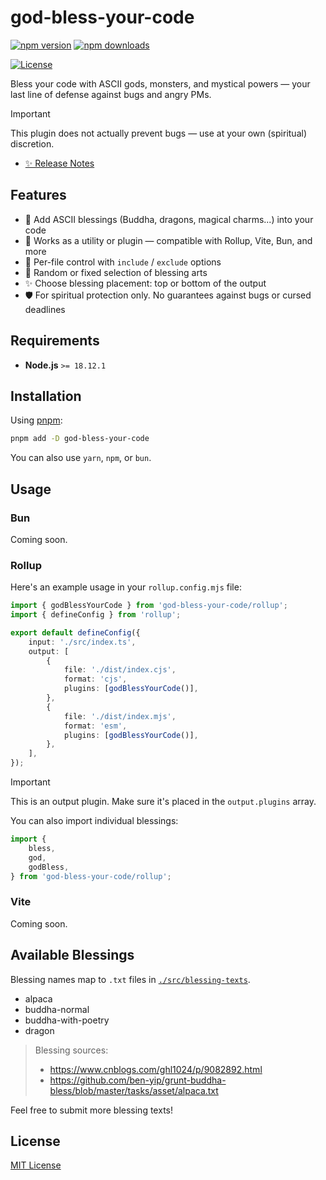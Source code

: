 # god-bless-your-code

[![npm version][npm-version-src]][npm-version-href]
[![npm downloads][npm-downloads-src]][npm-downloads-href]
<!-- [![codecov][codecov-src]][codecov-href] -->
[![License][license-src]][license-href]

Bless your code with ASCII gods, monsters, and mystical powers — your last line of defense against bugs and angry PMs.

> [!IMPORTANT]
> This plugin does not actually prevent bugs — use at your own (spiritual) discretion.

- [✨ Release Notes](./CHANGELOG.md)

## Features

- 🧘 Add ASCII blessings (Buddha, dragons, magical charms...) into your code
- 🎯 Works as a utility or plugin — compatible with Rollup, Vite, Bun, and more
- 🧩 Per-file control with `include` / `exclude` options
- 🎲 Random or fixed selection of blessing arts
- ✨ Choose blessing placement: top or bottom of the output
- 🛡️ For spiritual protection only. No guarantees against bugs or cursed deadlines

## Requirements

- **Node.js** `>= 18.12.1`

## Installation

Using [pnpm](https://pnpm.io):

```bash
pnpm add -D god-bless-your-code
```

You can also use `yarn`, `npm`, or `bun`.

## Usage

### Bun

Coming soon.

### Rollup

Here's an example usage in your `rollup.config.mjs` file:

```typescript
import { godBlessYourCode } from 'god-bless-your-code/rollup';
import { defineConfig } from 'rollup';

export default defineConfig({
    input: './src/index.ts',
    output: [
        {
            file: './dist/index.cjs',
            format: 'cjs',
            plugins: [godBlessYourCode()],
        },
        {
            file: './dist/index.mjs',
            format: 'esm',
            plugins: [godBlessYourCode()],
        },
    ],
});
```

> [!IMPORTANT]
> This is an output plugin. Make sure it's placed in the `output.plugins` array.

You can also import individual blessings:

```typescript
import {
    bless,
    god,
    godBless,
} from 'god-bless-your-code/rollup';
```

### Vite

Coming soon.

## Available Blessings

Blessing names map to `.txt` files in [`./src/blessing-texts`](./src/blessing-texts).

- alpaca
- buddha-normal
- buddha-with-poetry
- dragon

> Blessing sources:
> - https://www.cnblogs.com/ghl1024/p/9082892.html
> - https://github.com/ben-yip/grunt-buddha-bless/blob/master/tasks/asset/alpaca.txt

Feel free to submit more blessing texts!

## License

[MIT License](./LICENSE)

<!-- Badges -->
[npm-version-href]: https://npmjs.com/package/god-bless-your-code
[npm-version-src]: https://img.shields.io/npm/v/god-bless-your-code/latest.svg?style=flat&colorA=18181B&colorB=28CF8D

[npm-downloads-href]: https://npmjs.com/package/god-bless-your-code
[npm-downloads-src]: https://img.shields.io/npm/dm/god-bless-your-code.svg?style=flat&colorA=18181B&colorB=28CF8D

<!-- [codecov-href]: https://codecov.io/gh/kiki-kanri/god-bless-your-code
[codecov-src]: https://codecov.io/gh/kiki-kanri/god-bless-your-code/graph/badge.svg?token=RNU7FNG8HD -->

[license-href]: https://github.com/kiki-kanri/god-bless-your-code/blob/main/LICENSE
[license-src]: https://img.shields.io/npm/l/god-bless-your-code.svg?style=flat&colorA=18181B&colorB=28CF8D
